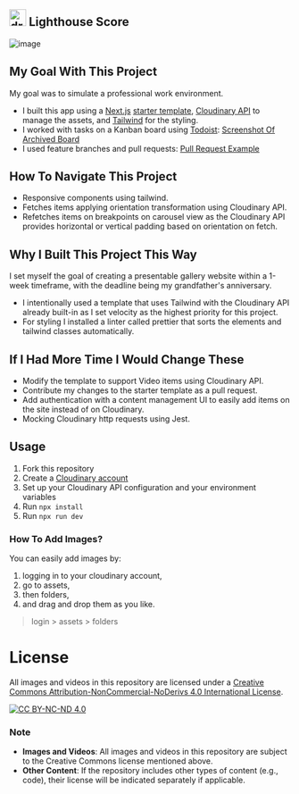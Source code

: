## <img src="https://github.com/user-attachments/assets/9659b3f8-1507-4860-b6b8-39f7b5a4d4f8" alt="drawing" width="30"/> Lighthouse Score

![image](https://github.com/user-attachments/assets/f7554901-5725-401d-a582-49b4ad89694e)

## My Goal With This Project

My goal was to simulate a professional work environment.

- I built this app using a [Next.js](https://nextjs.org/docs) [starter template](https://vercel.com/templates/next.js/image-gallery-starter), [Cloudinary API](https://cloudinary.com/documentation/transformation_reference) to manage the assets, and [Tailwind](https://tailwindcss.com/docs/installation) for the styling.
- I worked with tasks on a Kanban board using [Todoist](https://todoist.com/): [Screenshot Of Archived Board](https://github.com/user-attachments/assets/dfe84e7c-9938-4a0a-a72c-e1e5737c891f)
- I used feature branches and pull requests: [Pull Request Example](https://github.com/user-attachments/assets/6773d4ed-5648-465a-8035-cde7c3028c2d)

## How To Navigate This Project

- Responsive components using tailwind.
- Fetches items applying orientation transformation using Cloudinary API.
- Refetches items on breakpoints on carousel view as the Cloudinary API provides horizontal or vertical padding based on orientation on fetch.

## Why I Built This Project This Way

I set myself the goal of creating a presentable gallery website within a 1-week timeframe, with the deadline being my grandfather's anniversary.

- I intentionally used a template that uses Tailwind with the Cloudinary API already built-in as I set velocity as the highest priority for this project.
- For styling I installed a linter called prettier that sorts the elements and tailwind classes automatically.

## If I Had More Time I Would Change These

- Modify the template to support Video items using Cloudinary API. 
- Contribute my changes to the starter template as a pull request. <!-- The support for Video items was already broken when I used the template. -->
- Add authentication with a content management UI to easily add items on the site instead of on Cloudinary. <!-- Use tailwind to create UI and Cloudinary API to manage images -->
- Mocking Cloudinary http requests using Jest. <!-- To avoid external dependencies -->

## Usage

1. Fork this repository
2. Create a [Cloudinary account](https://cloudinary.com/users/register_free)
3. Set up your Cloudinary API configuration and your environment variables
4. Run ```npx install```
5. Run ```npx run dev```

### How To Add Images?

You can easily add images by:

1. logging in to your cloudinary account,
2. go to assets,
3. then folders,
4. and drag and drop them as you like.

> login > assets > folders

# License

All images and videos in this repository are licensed under a [Creative Commons Attribution-NonCommercial-NoDerivs 4.0 International License][cc-by-nc-nd].

[![CC BY-NC-ND 4.0][cc-by-nc-nd-image]][cc-by-nc-nd]

[cc-by-nc-nd]: http://creativecommons.org/licenses/by-nc-nd/4.0/  
[cc-by-nc-nd-image]: https://licensebuttons.net/l/by-nc-nd/4.0/88x31.png  
[cc-by-nc-nd-shield]: https://img.shields.io/badge/License-CC%20BY--NC--ND%204.0-lightgrey.svg  

### Note

- **Images and Videos**: All images and videos in this repository are subject to the Creative Commons license mentioned above.  
- **Other Content**: If the repository includes other types of content (e.g., code), their license will be indicated separately if applicable.
